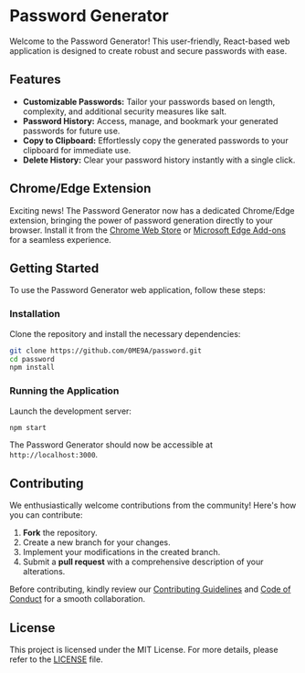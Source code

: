 # Password Generator

Welcome to the Password Generator! This user-friendly, React-based web application is designed to create robust and secure passwords with ease.

## Features

- **Customizable Passwords:** Tailor your passwords based on length, complexity, and additional security measures like salt.
- **Password History:** Access, manage, and bookmark your generated passwords for future use.
- **Copy to Clipboard:** Effortlessly copy the generated passwords to your clipboard for immediate use.
- **Delete History:** Clear your password history instantly with a single click.

## Chrome/Edge Extension

Exciting news! The Password Generator now has a dedicated Chrome/Edge extension, bringing the power of password generation directly to your browser. Install it from the [Chrome Web Store](https://chrome.google.com/webstore) or [Microsoft Edge Add-ons](https://microsoftedge.microsoft.com/addons/Microsoft-Edge-Extensions-Home) for a seamless experience.

## Getting Started

To use the Password Generator web application, follow these steps:

### Installation

Clone the repository and install the necessary dependencies:

```bash
git clone https://github.com/0ME9A/password.git
cd password
npm install
```

### Running the Application

Launch the development server:

```bash
npm start
```

The Password Generator should now be accessible at `http://localhost:3000`.

## Contributing

We enthusiastically welcome contributions from the community! Here's how you can contribute:

1. **Fork** the repository.
2. Create a new branch for your changes.
3. Implement your modifications in the created branch.
4. Submit a **pull request** with a comprehensive description of your alterations.

Before contributing, kindly review our [Contributing Guidelines](CONTRIBUTING.md) and [Code of Conduct](CODE_OF_CONDUCT.md) for a smooth collaboration.

## License

This project is licensed under the MIT License. For more details, please refer to the [LICENSE](LICENSE) file.

